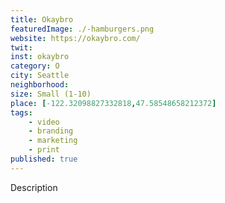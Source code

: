 ```yaml
---
title: Okaybro
featuredImage: ./-hamburgers.png
website: https://okaybro.com/
twit: 
inst: okaybro
category: O
city: Seattle
neighborhood:
size: Small (1-10)
place: [-122.32098827332818,47.58548658212372]
tags:
    - video
    - branding
    - marketing
    - print
published: true
---
```


Description
